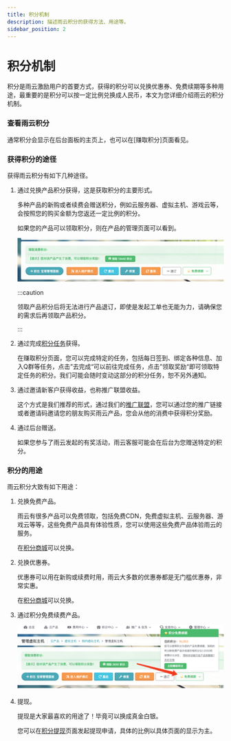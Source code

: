 ```yaml
---
title: 积分机制
description: 描述雨云积分的获得方法、用途等。
sidebar_position: 2
---
```



# 积分机制

积分是雨云激励用户的首要方式，获得的积分可以兑换优惠券、免费续期等多种用途，最重要的是积分可以按一定比例兑换成人民币，本文为您详细介绍雨云的积分机制。

### 查看雨云积分

通常积分会显示在后台面板的主页上，也可以在[赚取积分]页面看见。

### 获得积分的途径

获得雨云积分有如下几种途径。

1. 通过兑换产品积分获得，这是获取积分的主要形式。

   多种产品的新购或者续费会赠送积分，例如云服务器、虚拟主机、游戏云等，会按照您的购买金额为您返还一定比例的积分。

   如果您的产品可以领取积分，则在产品的管理页面可以看到。

   ![image-20221127171246356@50](./assets/image-20221127171246356.png)

   :::caution

   领取产品积分后将无法进行产品退订，即使是发起工单也无能为力，请确保您的需求后再领取产品积分。

   :::

2. 通过完成[积分任务]获得。

   在赚取积分页面，您可以完成特定的任务，包括每日签到、绑定各种信息、加入Q群等任务，点击”去完成“可以前往完成任务，点击”领取奖励“即可领取特定任务的积分。我们可能会随时变动这部分的积分任务，恕不另外通知。

3. 通过邀请新客户获得收益，也称推广联盟收益。

   这个方式是我们推荐的形式，通过我们的[推广联盟]，您可以通过您的推广链接或者邀请码邀请您的朋友购买雨云产品，您会从他的消费中获得积分奖励。

3. 通过后台赠送。

   如果您参与了雨云发起的有奖活动，雨云客服可能会在后台为您赠送特定的积分。

### 积分的用途

雨云积分大致有如下用途：

1. 兑换免费产品。

   雨云有很多产品可以免费领取，包括免费CDN，免费虚拟主机、云服务器、游戏云等等，这些免费产品具有体验性质，您可以使用这些免费产品体验雨云的服务。

   在[积分商城]可以兑换。

2. 兑换优惠券。

   优惠券可以用在新购或续费时用，雨云大多数的优惠券都是无门槛优惠券，非常实惠。

   在[积分商城]可以兑换。

3. 通过积分免费续费产品。

   ![image-20221127185038117@50](./assets/image-20221127185038117.png)

4. 提现。

   提现是大家最喜欢的用途了！毕竟可以换成真金白银。

   您可以在[积分提现]页面发起提现申请，具体的比例以具体页面的显示为主。





[发起工单]: https://app.rainyun.com/support/workorder/create
[工单列表]: https://app.rainyun.com/support/workorder/list
[积分任务]: https://app.rainyun.com/account/reward/earn
[推广联盟]: https://app.rainyun.com/agent
[积分商城]: https://app.rainyun.com/account/reward/store
[积分提现]: https://app.rainyun.com/account/reward/withdraw